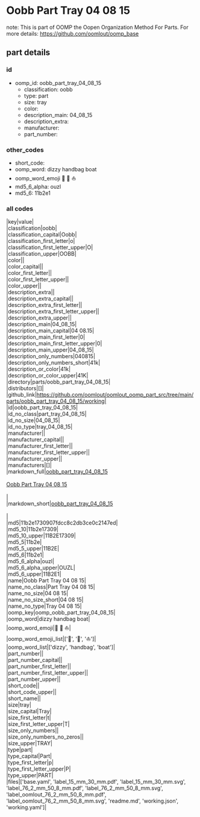 # Oobb Part Tray 04 08 15  

note: This is part of OOMP the Oopen Organization Method For Parts. For more details: https://github.com/oomlout/oomp_base

##  part details





### id
* oomp_id: oobb_part_tray_04_08_15
  * classification: oobb
  * type: part
  * size: tray
  * color: 
  * description_main: 04_08_15
  * description_extra: 
  * manufacturer: 
  * part_number: 

### other_codes
* short_code: 
* oomp_word: dizzy handbag boat
* oomp_word_emoji :dizzy: :handbag: :boat:
* md5_6_alpha: ouzl
* md5_6: 11b2e1

### all codes 
|key|value|  
|classification|oobb|  
|classification_capital|Oobb|  
|classification_first_letter|o|  
|classification_first_letter_upper|O|  
|classification_upper|OOBB|  
|color||  
|color_capital||  
|color_first_letter||  
|color_first_letter_upper||  
|color_upper||  
|description_extra||  
|description_extra_capital||  
|description_extra_first_letter||  
|description_extra_first_letter_upper||  
|description_extra_upper||  
|description_main|04_08_15|  
|description_main_capital|04 08.15|  
|description_main_first_letter|0|  
|description_main_first_letter_upper|0|  
|description_main_upper|04_08_15|  
|description_only_numbers|040815|  
|description_only_numbers_short|41k|  
|description_or_color|41k|  
|description_or_color_upper|41K|  
|directory|parts/oobb_part_tray_04_08_15|  
|distributors|[]|  
|github_link|https://github.com/oomlout/oomlout_oomp_part_src/tree/main/parts/oobb_part_tray_04_08_15/working|  
|id|oobb_part_tray_04_08_15|  
|id_no_class|part_tray_04_08_15|  
|id_no_size|04_08_15|  
|id_no_type|tray_04_08_15|  
|manufacturer||  
|manufacturer_capital||  
|manufacturer_first_letter||  
|manufacturer_first_letter_upper||  
|manufacturer_upper||  
|manufacturers|[]|  
|markdown_full|[oobb_part_tray_04_08_15](https://github.com/oomlout/oomlout_oomp_part_src/tree/main/parts/oobb_part_tray_04_08_15/working)<br>[](https://github.com/oomlout/oomlout_oomp_part_src/tree/main/parts/oobb_part_tray_04_08_15/working)<br>[Oobb Part Tray 04 08 15](https://github.com/oomlout/oomlout_oomp_part_src/tree/main/parts/oobb_part_tray_04_08_15/working)<br><br>|  
|markdown_short|[oobb_part_tray_04_08_15](https://github.com/oomlout/oomlout_oomp_part_src/tree/main/parts/oobb_part_tray_04_08_15/working)<br><br>|  
|md5|11b2e1730907fdcc8c2db3ce0c2147ed|  
|md5_10|11b2e17309|  
|md5_10_upper|11B2E17309|  
|md5_5|11b2e|  
|md5_5_upper|11B2E|  
|md5_6|11b2e1|  
|md5_6_alpha|ouzl|  
|md5_6_alpha_upper|OUZL|  
|md5_6_upper|11B2E1|  
|name|Oobb Part Tray 04 08 15|  
|name_no_class|Part Tray 04 08 15|  
|name_no_size|04 08 15|  
|name_no_size_short|04 08 15|  
|name_no_type|Tray 04 08 15|  
|oomp_key|oomp_oobb_part_tray_04_08_15|  
|oomp_word|dizzy handbag boat|  
|oomp_word_emoji|:dizzy: :handbag: :boat:|  
|oomp_word_emoji_list|[':dizzy:', ':handbag:', ':boat:']|  
|oomp_word_list|['dizzy', 'handbag', 'boat']|  
|part_number||  
|part_number_capital||  
|part_number_first_letter||  
|part_number_first_letter_upper||  
|part_number_upper||  
|short_code||  
|short_code_upper||  
|short_name||  
|size|tray|  
|size_capital|Tray|  
|size_first_letter|t|  
|size_first_letter_upper|T|  
|size_only_numbers||  
|size_only_numbers_no_zeros||  
|size_upper|TRAY|  
|type|part|  
|type_capital|Part|  
|type_first_letter|p|  
|type_first_letter_upper|P|  
|type_upper|PART|  
|files|['base.yaml', 'label_15_mm_30_mm.pdf', 'label_15_mm_30_mm.svg', 'label_76_2_mm_50_8_mm.pdf', 'label_76_2_mm_50_8_mm.svg', 'label_oomlout_76_2_mm_50_8_mm.pdf', 'label_oomlout_76_2_mm_50_8_mm.svg', 'readme.md', 'working.json', 'working.yaml']|  
